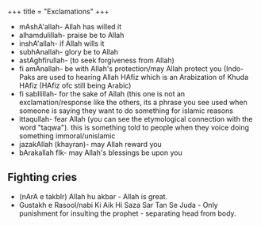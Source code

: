 +++
title = "Exclamations"
+++

- mAshA'allah- Allah has willed it
- alhamdulillah- praise be to Allah
- inshA'allah- if Allah wills it
- subhAnallah- glory be to Allah
- astAghfirullah- (to seek forgiveness from Allah)
- fi amAnallah- be with Allah's protection/may Allah protect you (Indo-Paks are used to hearing Allah HAfiz which is an Arabization of Khuda HAfiz (HAfiz ofc still being Arabic)
- fi sabIlillah- for the sake of Allah (this one is not an exclamation/response like the others, its a phrase you see used when someone is saying they want to do something for islamic reasons
- ittaqullah- fear Allah (you can see the etymological connection with the word "taqwa"). this is something told to people when they voice doing something immoral/unislamic
- jazakAllah (khayran)- may Allah reward you
- bArakallah fIk- may Allah's blessings be upon you


## Fighting cries
- (nArA e takbIr) Allah hu akbar - Allah is great.
- Gustakh e Rasool/nabi Ki Aik Hi Saza Sar Tan Se Juda - Only punishment for insulting the prophet - separating head from body.
